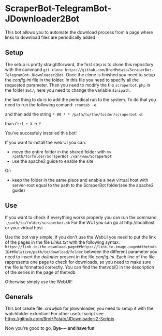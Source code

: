# ScraperBot-TelegramBot-JDownloader2Bot
This bot allows you to automate the download process from a page where links to download files are periodically added

## Setup

The setup is pretty straightforward, the first step is to clone this repository with the command `git clone https://github.com/BroHPotato/ScraperBot-TelegramBot-JDownloader2Bot`.
Once the clone is finished you need to setup the *config.ini* file in the folder.
In this file you need to specify all the requested parameter.
Then you need to modify the file `scraperbot.php` in the folder `Bot/`, here you need to change the variable `$inipath`.

the last thing to do is to add the periodical run to the system. To do that you need to run the following comand:
`crontab -e`

and than add the string `* 00 * * /path/to/the/folder/scraperbot.sh`

than `Ctrl + X` -> `Y`

You've succesfuly installed this bot!

If you want to install the web UI you can:
 - move the entire folder in the shared folder with `mv /path/to/folder/ScraperBot /var/www/ScraperBot` 
 - use the apache2 guide to enable the site
 
Or:
 - keep the folder in the same place and enable a new virtual host with server-root equal to the path to the ScraperBot folder(see the apache2 guide)

## Use

If you want to check if everything works properly you can run the command `./path/to/folder/scraperbot.sh`
For the WUI you can go at http://localhost or your virtual host

Use the bot very simple, if you don't use the WebUI you need to put the link of the pages in the file *Links.txt* with the following syntax:
`https://link.to.the.download.page##https://link.to.image.page##thetvdbID##Relative/path/to/download/folder` between the different parameter you need to insert the *delimiter* present in the file *config.ini*. Each line of the file rappresents one page to check for downloads, so you need to make sure the file is formatted correctly.
You can find the thetvdbID in the description of the series in the page of thetvdb

Otherwise simply use the WebUI!!

## Generals

This bot create file *.crawljob* for jdownloader, you need to setup it with the watchfolder extention!
For other useful script see https://github.com/BroHPotato/JDownloader-2-Scripts

Now you're good to go, **Bye~~ and have fun**
